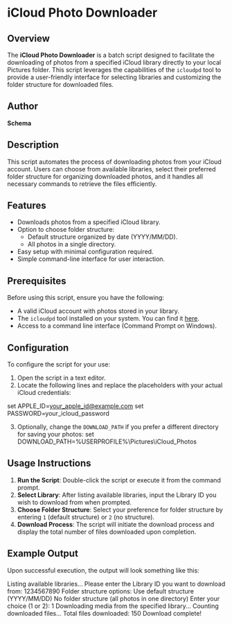 # iCloud Photo Downloader

## Overview

The **iCloud Photo Downloader** is a batch script designed to facilitate the downloading of photos from a specified iCloud library directly to your local Pictures folder. This script leverages the capabilities of the `icloudpd` tool to provide a user-friendly interface for selecting libraries and customizing the folder structure for downloaded files.

## Author

**Schema**

## Description

This script automates the process of downloading photos from your iCloud account. Users can choose from available libraries, select their preferred folder structure for organizing downloaded photos, and it handles all necessary commands to retrieve the files efficiently.

## Features

- Downloads photos from a specified iCloud library.
- Option to choose folder structure:
  - Default structure organized by date (YYYY/MM/DD).
  - All photos in a single directory.
- Easy setup with minimal configuration required.
- Simple command-line interface for user interaction.

## Prerequisites

Before using this script, ensure you have the following:

- A valid iCloud account with photos stored in your library.
- The `icloudpd` tool installed on your system. You can find it [here](https://github.com/icloud-photos-downloader/icloud_photos_downloader).
- Access to a command line interface (Command Prompt on Windows).

## Configuration

To configure the script for your use:

1. Open the script in a text editor.
2. Locate the following lines and replace the placeholders with your actual iCloud credentials:
   
set APPLE_ID=your_apple_id@example.com
set PASSWORD=your_icloud_password

3. Optionally, change the `DOWNLOAD_PATH` if you prefer a different directory for saving your photos:
set DOWNLOAD_PATH=%USERPROFILE%\Pictures\iCloud_Photos


## Usage Instructions

1. **Run the Script**: Double-click the script or execute it from the command prompt.
2. **Select Library**: After listing available libraries, input the Library ID you wish to download from when prompted.
3. **Choose Folder Structure**: Select your preference for folder structure by entering `1` (default structure) or `2` (no structure).
4. **Download Process**: The script will initiate the download process and display the total number of files downloaded upon completion.

## Example Output

Upon successful execution, the output will look something like this:

Listing available libraries...
Please enter the Library ID you want to download from: 1234567890
Folder structure options:
Use default structure (YYYY/MM/DD)
No folder structure (all photos in one directory)
Enter your choice (1 or 2): 1
Downloading media from the specified library...
Counting downloaded files...
Total files downloaded: 150
Download complete!
